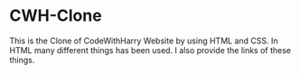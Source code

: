 # CWH-Clone
This is the Clone of CodeWithHarry Website by using HTML and CSS.
In HTML many different things has been used.
I also provide the links of these things.
